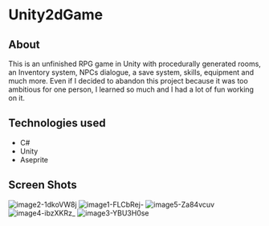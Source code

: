# Unity2dGame

## About
This is an unfinished RPG game in Unity with procedurally generated rooms, an Inventory system, NPCs dialogue, a save system, skills, equipment and much more. Even if I decided to abandon this project because it was too ambitious for one person, I learned so much and I had a lot of fun working on it.

## Technologies used
  - C#
  - Unity
  - Aseprite

## Screen Shots
![image2-1dkoVW8j](https://github.com/user-attachments/assets/348261cd-90c7-4aaf-99f0-1aea2826eda2)
![image1-FLCbRej-](https://github.com/user-attachments/assets/abd0e0f2-e3c4-4f41-8145-4dd2770166d0)
![image5-Za84vcuv](https://github.com/user-attachments/assets/01be28ad-dae6-4f7c-82c7-29d88eaf70ef)
![image4-ibzXKRz_](https://github.com/user-attachments/assets/2669a493-0202-4ac6-8c6b-aeba0e41b86a)
![image3-YBU3H0se](https://github.com/user-attachments/assets/ad374fb6-0708-4217-9cf6-b48cba9ab85d)
